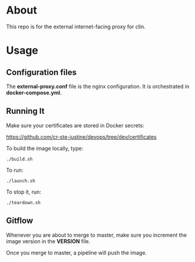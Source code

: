 # About

This repo is for the external internet-facing proxy for clin.

# Usage

## Configuration files

The **external-proxy.conf** file is the nginx configuration. It is orchestrated in **docker-compose.yml**.

## Running It

Make sure your certificates are stored in Docker secrets:

https://github.com/cr-ste-justine/devops/tree/dev/certificates

To build the image locally, type:

```
./build.sh
```

To run:

```
./launch.sh
```

To stop it, run:

```
./teardown.sh
```

## Gitflow

Whenever you are about to merge to master, make sure you increment the image version in the **VERSION** file.

Once you merge to master, a pipeline will push the image.